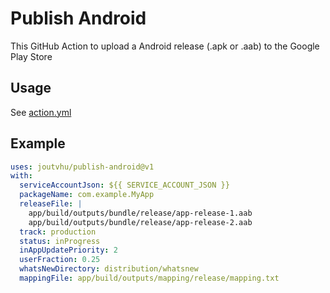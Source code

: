 # Publish Android

This GitHub Action to upload a Android release (.apk or .aab) to the Google Play Store

## Usage

See [action.yml](action.yml)

## Example

```yaml
uses: joutvhu/publish-android@v1
with:
  serviceAccountJson: ${{ SERVICE_ACCOUNT_JSON }}
  packageName: com.example.MyApp
  releaseFile: |
    app/build/outputs/bundle/release/app-release-1.aab
    app/build/outputs/bundle/release/app-release-2.aab
  track: production
  status: inProgress
  inAppUpdatePriority: 2
  userFraction: 0.25
  whatsNewDirectory: distribution/whatsnew
  mappingFile: app/build/outputs/mapping/release/mapping.txt
```
